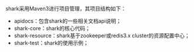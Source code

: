 shark采用Maven3进行项目管理，其项目结构如下：

- apidocs：包含shark的一些相关文档api说明；
- shark-core：shark的核心代码；
- shark-resource：shark基于zookeeper或redis3.x cluster的资源配置中心；
- shark-test：shark的使用示例；
